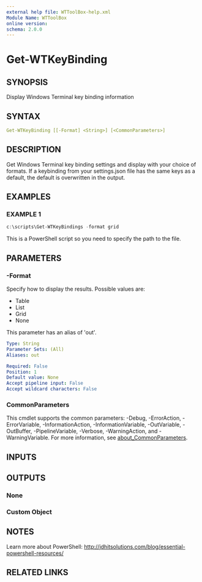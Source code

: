 ```yaml
---
external help file: WTToolBox-help.xml
Module Name: WTToolBox
online version:
schema: 2.0.0
---
```


# Get-WTKeyBinding

## SYNOPSIS
Display Windows Terminal key binding information

## SYNTAX

```yaml
Get-WTKeyBinding [[-Format] <String>] [<CommonParameters>]
```

## DESCRIPTION

Get Windows Terminal key binding settings and display with your choice of formats.
If a keybinding from your settings.json file has the same keys as a default, the
default is overwritten in the output.

## EXAMPLES

### EXAMPLE 1

```powershell
c:\scripts\Get-WTKeyBindings -format grid
```

This is a PowerShell script so you need to specify the path to the file.

## PARAMETERS

### -Format

Specify how to display the results.
Possible values are:

   * Table
   * List
   * Grid
   * None

This parameter has an alias of 'out'.

```yaml
Type: String
Parameter Sets: (All)
Aliases: out

Required: False
Position: 1
Default value: None
Accept pipeline input: False
Accept wildcard characters: False
```

### CommonParameters

This cmdlet supports the common parameters: -Debug, -ErrorAction, -ErrorVariable, -InformationAction, -InformationVariable, -OutVariable, -OutBuffer, -PipelineVariable, -Verbose, -WarningAction, and -WarningVariable. For more information, see [about_CommonParameters](http://go.microsoft.com/fwlink/?LinkID=113216).

## INPUTS

## OUTPUTS

### None

### Custom Object

## NOTES

Learn more about PowerShell: http://jdhitsolutions.com/blog/essential-powershell-resources/

## RELATED LINKS
